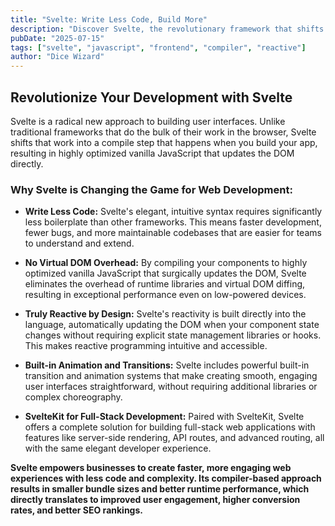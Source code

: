 ```yaml
---
title: "Svelte: Write Less Code, Build More"
description: "Discover Svelte, the revolutionary framework that shifts complexity from runtime to compile time, resulting in smaller bundles and lightning-fast performance."
pubDate: "2025-07-15"
tags: ["svelte", "javascript", "frontend", "compiler", "reactive"]
author: "Dice Wizard"
---
```


## Revolutionize Your Development with Svelte

Svelte is a radical new approach to building user interfaces. Unlike traditional frameworks that do the bulk of their work in the browser, Svelte shifts that work into a compile step that happens when you build your app, resulting in highly optimized vanilla JavaScript that updates the DOM directly.

### Why Svelte is Changing the Game for Web Development:

*   **Write Less Code:** Svelte's elegant, intuitive syntax requires significantly less boilerplate than other frameworks. This means faster development, fewer bugs, and more maintainable codebases that are easier for teams to understand and extend.

*   **No Virtual DOM Overhead:** By compiling your components to highly optimized vanilla JavaScript that surgically updates the DOM, Svelte eliminates the overhead of runtime libraries and virtual DOM diffing, resulting in exceptional performance even on low-powered devices.

*   **Truly Reactive by Design:** Svelte's reactivity is built directly into the language, automatically updating the DOM when your component state changes without requiring explicit state management libraries or hooks. This makes reactive programming intuitive and accessible.

*   **Built-in Animation and Transitions:** Svelte includes powerful built-in transition and animation systems that make creating smooth, engaging user interfaces straightforward, without requiring additional libraries or complex choreography.

*   **SvelteKit for Full-Stack Development:** Paired with SvelteKit, Svelte offers a complete solution for building full-stack web applications with features like server-side rendering, API routes, and advanced routing, all with the same elegant developer experience.

**Svelte empowers businesses to create faster, more engaging web experiences with less code and complexity. Its compiler-based approach results in smaller bundle sizes and better runtime performance, which directly translates to improved user engagement, higher conversion rates, and better SEO rankings.**
